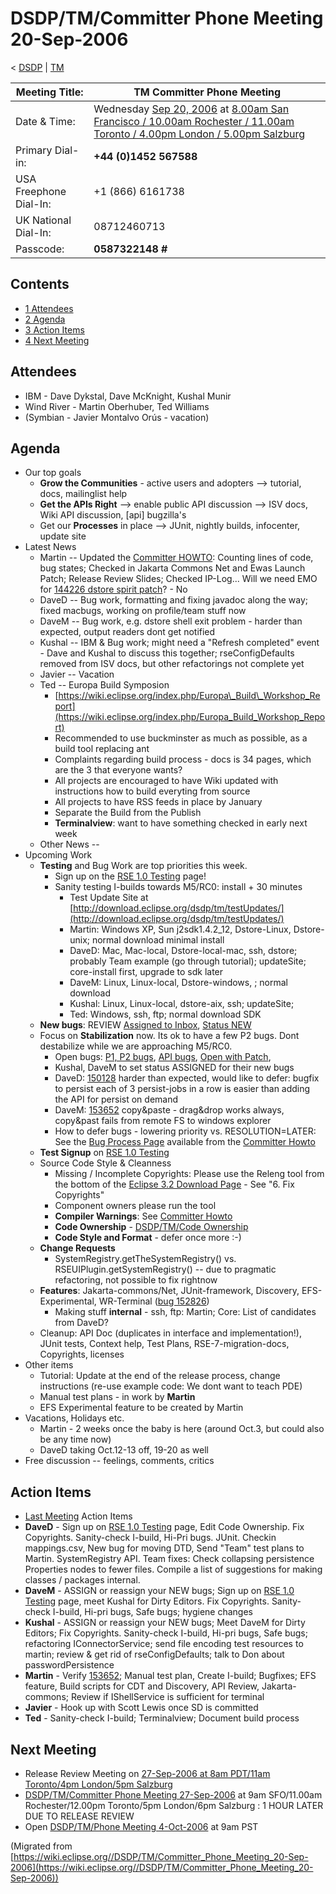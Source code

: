

DSDP/TM/Committer Phone Meeting 20-Sep-2006
===========================================

< [DSDP](https://wiki.eclipse.org/DSDP "DSDP")‎ | [TM](./TM "DSDP/TM")

| Meeting Title: | **TM Committer Phone Meeting** |
| --- | --- |
| Date & Time: | Wednesday [Sep 20, 2006](./index.php?title=Sep_20,_2006&action=edit&redlink=1 "Sep 20, 2006 (page does not exist)") at [8.00am San Francisco / 10.00am Rochester / 11.00am Toronto / 4.00pm London / 5.00pm Salzburg](http://www.timeanddate.com/worldclock/meetingdetails.html?year=2006&month=9&day=20&hour=15&min=00&sec=0&p1=224&p2=159&p3=250&p4=136&p5=223&iv=1800) |
| Primary Dial-in: | **+44 (0)1452 567588** |
| USA Freephone Dial-In: | +1 (866) 6161738 |
| UK National Dial-In: | 08712460713 |
| Passcode: | **0587322148 #** |

Contents
--------

*   [1 Attendees](#Attendees)
*   [2 Agenda](#Agenda)
*   [3 Action Items](#Action-Items)
*   [4 Next Meeting](#Next-Meeting)

Attendees
---------

*   IBM - Dave Dykstal, Dave McKnight, Kushal Munir
*   Wind River - Martin Oberhuber, Ted Williams
*   (Symbian - Javier Montalvo Orús - vacation)

Agenda
------

*   Our top goals
    *   **Grow the Communities** \- active users and adopters --> tutorial, docs, mailinglist help
    *   **Get the APIs Right** --\> enable public API discussion --> ISV docs, Wiki API discussion, \[api\] bugzilla's
    *   Get our **Processes** in place --> JUnit, nightly builds, infocenter, update site
*   Latest News
    *   Martin -- Updated the [Committer HOWTO](https://www.eclipse.org/dsdp/tm/development/committer_howto.php): Counting lines of code, bug states; Checked in Jakarta Commons Net and Ewas Launch Patch; Release Review Slides; Checked IP-Log... Will we need EMO for [144226 dstore spirit patch](https://bugs.eclipse.org/bugs/show_bug.cgi?id=144226)? \- No
    *   DaveD -- Bug work, formatting and fixing javadoc along the way; fixed macbugs, working on profile/team stuff now
    *   DaveM -- Bug work, e.g. dstore shell exit problem - harder than expected, output readers dont get notified
    *   Kushal -- IBM & Bug work; might need a "Refresh completed" event - Dave and Kushal to discuss this together; rseConfigDefaults removed from ISV docs, but other refactorings not complete yet
    *   Javier -- Vacation
    *   Ted -- Europa Build Symposion
        *   [https://wiki.eclipse.org/index.php/Europa\_Build\_Workshop_Report](https://wiki.eclipse.org/index.php/Europa_Build_Workshop_Report)
        *   Recommended to use buckminster as much as possible, as a build tool replacing ant
        *   Complaints regarding build process - docs is 34 pages, which are the 3 that everyone wants?
        *   All projects are encouraged to have Wiki updated with instructions how to build everyting from source
        *   All projects to have RSS feeds in place by January
        *   Separate the Build from the Publish
        *   **Terminalview**: want to have something checked in early next week
    *   Other News --
*   Upcoming Work
    *   **Testing** and Bug Work are top priorities this week.
        *   Sign up on the [RSE 1.0 Testing](./RSE_1.0_Testing "RSE 1.0 Testing") page!
        *   Sanity testing I-builds towards M5/RC0: install + 30 minutes
            *   Test Update Site at [http://download.eclipse.org/dsdp/tm/testUpdates/](http://download.eclipse.org/dsdp/tm/testUpdates/)
            *   Martin: Windows XP, Sun j2sdk1.4.2_12, Dstore-Linux, Dstore-unix; normal download minimal install
            *   DaveD: Mac, Mac-local, Dstore-local-mac, ssh, dstore; probably Team example (go through tutorial); updateSite; core-install first, upgrade to sdk later
            *   DaveM: Linux, Linux-local, Dstore-windows, ; normal download
            *   Kushal: Linux, Linux-local, dstore-aix, ssh; updateSite;
            *   Ted: Windows, ssh, ftp; normal download SDK
    *   **New bugs**: REVIEW [Assigned to Inbox](https://bugs.eclipse.org/bugs/buglist.cgi?query_format=advanced&classification=DSDP&product=Target+Management&component=RSE&bug_status=UNCONFIRMED&bug_status=NEW&bug_status=ASSIGNED&bug_status=REOPENED&emailassigned_to1=1&emailtype1=exact&email1=dsdp.tm.rse-inbox%40eclipse.org&cmdtype=doit), [Status NEW](https://bugs.eclipse.org/bugs/buglist.cgi?query_format=advanced&classification=DSDP&product=Target+Management&component=RSE&bug_status=NEW&cmdtype=doit)
    *   Focus on **Stabilization** now. Its ok to have a few P2 bugs. Dont destabilize while we are approaching M5/RC0.
        *   Open bugs: [P1, P2 bugs](https://bugs.eclipse.org/bugs/buglist.cgi?query_format=advanced&classification=DSDP&product=Target+Management&component=RSE&bug_status=UNCONFIRMED&bug_status=NEW&bug_status=ASSIGNED&bug_status=REOPENED&priority=P1&priority=P2&cmdtype=doit), [API bugs](https://bugs.eclipse.org/bugs/buglist.cgi?query_format=advanced&short_desc_type=allwordssubstr&short_desc=%5Bapi&classification=DSDP&product=Target+Management&component=RSE&bug_status=UNCONFIRMED&bug_status=NEW&bug_status=ASSIGNED&bug_status=REOPENED&cmdtype=doit), [Open with Patch](https://bugs.eclipse.org/bugs/buglist.cgi?query_format=advanced&classification=DSDP&product=Target+Management&component=RSE&bug_status=UNCONFIRMED&bug_status=NEW&bug_status=ASSIGNED&bug_status=REOPENED&cmdtype=doit&field0-0-0=attachments.ispatch&type0-0-0=equals&value0-0-0=1),
        *   Kushal, DaveM to set status ASSIGNED for their new bugs
        *   DaveD: [150128](https://bugs.eclipse.org/bugs/show_bug.cgi?id=150168) harder than expected, would like to defer: bugfix to persist each of 3 persist-jobs in a row is easier than adding the API for persist on demand
        *   DaveM: [153652](https://bugs.eclipse.org/bugs/show_bug.cgi?id=153652) copy&paste - drag&drop works always, copy&past fails from remote FS to windows explorer
        *   How to defer bugs - lowering priority vs. RESOLUTION=LATER: See the [Bug Process Page](https://www.eclipse.org/dsdp/tm/development/bug_process.php) available from the [Committer Howto](https://www.eclipse.org/dsdp/tm/development/committer_howto.php)
    *   **Test Signup** on [RSE 1.0 Testing](./RSE_1.0_Testing "RSE 1.0 Testing")
    *   Source Code Style & Cleanness
        *   Missing / Incomplete Copyrights: Please use the Releng tool from the bottom of the [Eclipse 3.2 Download Page](http://download.eclipse.org/eclipse/downloads/drops/R-3.2-200606291905/index.php) \- See "6. Fix Copyrights"
        *   Component owners please run the tool
        *   **Compiler Warnings**: See [Committer Howto](https://www.eclipse.org/dsdp/tm/development/compiler_warnings.php)
        *   **Code Ownership** \- [DSDP/TM/Code Ownership](./Code_Ownership "DSDP/TM/Code Ownership")
        *   **Code Style and Format** \- defer once more :-)
    *   **Change Requests**
        *   SystemRegistry.getTheSystemRegistry() vs. RSEUIPlugin.getSystemRegistry() -- due to pragmatic refactoring, not possible to fix rightnow
    *   **Features**: Jakarta-commons/Net, JUnit-framework, Discovery, EFS-Experimental, WR-Terminal ([bug 152826](https://bugs.eclipse.org/bugs/show_bug.cgi?id=152826))
        *   Making stuff **internal** \- ssh, ftp: Martin; Core: List of candidates from DaveD?
    *   Cleanup: API Doc (duplicates in interface and implementation!), JUnit tests, Context help, Test Plans, RSE-7-migration-docs, Copyrights, licenses
*   Other items
    *   Tutorial: Update at the end of the release process, change instructions (re-use example code: We dont want to teach PDE)
    *   Manual test plans - in work by **Martin**
    *   EFS Experimental feature to be created by Martin
*   Vacations, Holidays etc.
    *   Martin - 2 weeks once the baby is here (around Oct.3, but could also be any time now)
    *   DaveD taking Oct.12-13 off, 19-20 as well
*   Free discussion -- feelings, comments, critics

  

Action Items
------------

*   [Last Meeting](./Committer_Phone_Meeting_13-Sep-2006#Action_Items "DSDP/TM/Committer Phone Meeting 13-Sep-2006") Action Items
*   **DaveD** \- Sign up on [RSE 1.0 Testing](./RSE_1.0_Testing "RSE 1.0 Testing") page, Edit Code Ownership. Fix Copyrights. Sanity-check I-build, Hi-Pri bugs. JUnit. Checkin mappings.csv, New bug for moving DTD, Send "Team" test plans to Martin. SystemRegistry API. Team fixes: Check collapsing persistence Properties nodes to fewer files. Compile a list of suggestions for making classes / packages internal.
*   **DaveM** \- ASSIGN or reassign your NEW bugs; Sign up on [RSE 1.0 Testing](./RSE_1.0_Testing "RSE 1.0 Testing") page, meet Kushal for Dirty Editors. Fix Copyrights. Sanity-check I-build, Hi-pri bugs, Safe bugs; hygiene changes
*   **Kushal** \- ASSIGN or reassign your NEW bugs; Meet DaveM for Dirty Editors; Fix Copyrights. Sanity-check I-build, Hi-pri bugs, Safe bugs; refactoring IConnectorService; send file encoding test resources to martin; review & get rid of rseConfigDefaults; talk to Don about passwordPersistence
*   **Martin** \- Verify [153652](https://bugs.eclipse.org/bugs/show_bug.cgi?id=153652); Manual test plan, Create I-build; Bugfixes; EFS feature, Build scripts for CDT and Discovery, API Review, Jakarta-commons; Review if IShellService is sufficient for terminal
*   **Javier** \- Hook up with Scott Lewis once SD is committed
*   **Ted** \- Sanity-check I-build; Terminalview; Document build process

  

Next Meeting
------------

*   Release Review Meeting on [27-Sep-2006 at 8am PDT/11am Toronto/4pm London/5pm Salzburg](http://www.timeanddate.com/worldclock/meetingdetails.html?year=2006&month=9&day=27&hour=15&min=0&sec=0&p1=224&p2=421&p3=250&p4=136&p5=223)
*   [DSDP/TM/Committer Phone Meeting 27-Sep-2006](./Committer_Phone_Meeting_27-Sep-2006 "DSDP/TM/Committer Phone Meeting 27-Sep-2006") at 9am SFO/11.00am Rochester/12.00pm Toronto/5pm London/6pm Salzburg : 1 HOUR LATER DUE TO RELEASE REVIEW
*   Open [DSDP/TM/Phone Meeting 4-Oct-2006](./Phone_Meeting_4-Oct-2006 "DSDP/TM/Phone Meeting 4-Oct-2006") at 9am PST


(Migrated from [https://wiki.eclipse.org//DSDP/TM/Committer_Phone_Meeting_20-Sep-2006](https://wiki.eclipse.org//DSDP/TM/Committer_Phone_Meeting_20-Sep-2006))
